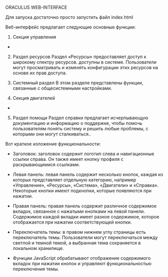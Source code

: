 ORACULUS WEB-INTERFACE

Для запуска достаточно просто запустить файл index.html

Веб-интерфейс предлагает следующие основные функции:

1. Секция управления
-

2. Раздел ресурсов
Раздел «Ресурсы» предоставляет доступ к широкому спектру ресурсов.
доступны в системе. Пользователи могут просматривать и изменять конфигурации
этих ресурсов на основе их прав доступа.

3. Системный раздел
В этом разделе представлены функции, связанные с общесистемными настройками.

4. Секция двигателей
-

5. Раздел помощи
Раздел справки предлагает исчерпывающую документацию и информацию о поддержке,
чтобы помочь пользователям понять систему и решить любые проблемы, с которыми 
они могут сталкиваться..



Вот краткое изложение функциональности:

- Заголовок: заголовок содержит логотип слева и навигационные 
ссылки справа. Он также имеет кнопку профиля с раскрывающимися 
ссылками.

- Левая панель: левая панель содержит несколько кнопок, каждая из 
которых представляет отдельную категорию, например «Управление», 
«Ресурсы», «Система», «Двигатели» и «Справка». Некоторые кнопки 
имеют подкнопки, которые появляются при нажатии.

- Правая панель: правая панель содержит различное содержимое вкладок,
связанное с нажатыми кнопками на левой панели. Содержимое каждой 
вкладки имеет разное содержимое, которое отображается при нажатии 
соответствующей кнопки.

- Переключатель темы: в правом нижнем углу страницы есть переключатель 
темы. Пользователи могут переключаться между светлой и темной темой, 
а выбранная тема сохраняется в локальном хранилище.

- Функции JavaScript обрабатывают отображение содержимого вкладок при 
нажатии кнопок и управляют функциональностью переключения темы.